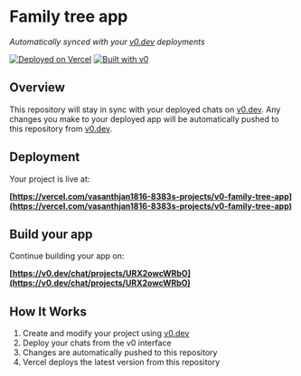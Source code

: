 # Family tree app

*Automatically synced with your [v0.dev](https://v0.dev) deployments*

[![Deployed on Vercel](https://img.shields.io/badge/Deployed%20on-Vercel-black?style=for-the-badge&logo=vercel)](https://vercel.com/vasanthjan1816-8383s-projects/v0-family-tree-app)
[![Built with v0](https://img.shields.io/badge/Built%20with-v0.dev-black?style=for-the-badge)](https://v0.dev/chat/projects/URX2owcWRbO)

## Overview

This repository will stay in sync with your deployed chats on [v0.dev](https://v0.dev).
Any changes you make to your deployed app will be automatically pushed to this repository from [v0.dev](https://v0.dev).

## Deployment

Your project is live at:

**[https://vercel.com/vasanthjan1816-8383s-projects/v0-family-tree-app](https://vercel.com/vasanthjan1816-8383s-projects/v0-family-tree-app)**

## Build your app

Continue building your app on:

**[https://v0.dev/chat/projects/URX2owcWRbO](https://v0.dev/chat/projects/URX2owcWRbO)**

## How It Works

1. Create and modify your project using [v0.dev](https://v0.dev)
2. Deploy your chats from the v0 interface
3. Changes are automatically pushed to this repository
4. Vercel deploys the latest version from this repository
